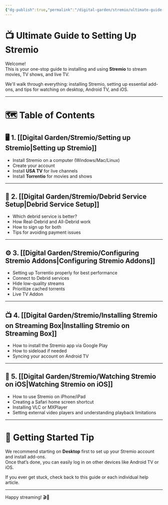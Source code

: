 ```yaml
---
{"dg-publish":true,"permalink":"/digital-garden/stremio/ultimate-guide-to-stremio-setup/","title":"Ultimate Guide to Stremio Setup","tags":["stremio","index"]}
---
```



# 📺 Ultimate Guide to Setting Up Stremio

Welcome!  
This is your one-stop guide to installing and using **Stremio** to stream movies, TV shows, and live TV.

We'll walk through everything: installing Stremio, setting up essential add-ons, and tips for watching on desktop, Android TV, and iOS.

---

# 🗺️ Table of Contents

## 🖥️ 1. [[Digital Garden/Stremio/Setting up Stremio\|Setting up Stremio]]
- Install Stremio on a computer (Windows/Mac/Linux)
- Create your account
- Install **USA TV** for live channels
- Install **Torrentio** for movies and shows

---

## 🔄 2. [[Digital Garden/Stremio/Debrid Service Setup\|Debrid Service Setup]]
- Which debrid service is better?
- How Real-Debrid and All-Debrid work
- How to sign up for both
- Tips for avoiding payment issues

---

## ⚙️ 3. [[Digital Garden/Stremio/Configuring Stremio Addons\|Configuring Stremio Addons]]
- Setting up Torrentio properly for best performance
- Connect to Debrid services
- Hide low-quality streams
- Prioritize cached torrents
- Live TV Addon
---

## 📺 4. [[Digital Garden/Stremio/Installing Stremio on Streaming Box\|Installing Stremio on Streaming Box]]
- How to install the Stremio app via Google Play
- How to sideload if needed
- Syncing your account on Android TV

---

## 📱 5. [[Digital Garden/Stremio/Watching Stremio on iOS\|Watching Stremio on iOS]]
- How to use Stremio on iPhone/iPad
- Creating a Safari home screen shortcut
- Installing VLC or MXPlayer
- Setting external video players and understanding playback limitations

---

# 🌟 Getting Started Tip

We recommend starting on **Desktop** first to set up your Stremio account and install add-ons.  
Once that’s done, you can easily log in on other devices like Android TV or iOS.

If you ever get stuck, check back to this guide or each individual help article.


---

Happy streaming! 🎬🍿